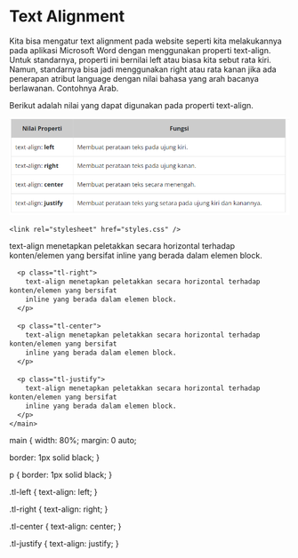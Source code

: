 # Text Alignment
Kita bisa mengatur text alignment pada website seperti kita melakukannya pada aplikasi Microsoft Word dengan menggunakan properti text-align. Untuk standarnya, properti ini bernilai left atau biasa kita sebut rata kiri. Namun, standarnya bisa jadi menggunakan right atau rata kanan jika ada penerapan atribut language dengan nilai bahasa yang arah bacanya berlawanan. Contohnya Arab.

Berikut adalah nilai yang dapat digunakan pada properti text-align.

![Alt text](image-2.png)


<!DOCTYPE html>
<html>
  <head>
    <meta charset="UTF-8" />
    <title>Judul Dokumen</title>
    
    <link rel="stylesheet" href="styles.css" />
  </head>
  <body>
    <main>
      <p class="tl-left">
        text-align menetapkan peletakkan secara horizontal terhadap konten/elemen yang bersifat
        inline yang berada dalam elemen block.
      </p>

      <p class="tl-right">
        text-align menetapkan peletakkan secara horizontal terhadap konten/elemen yang bersifat
        inline yang berada dalam elemen block.
      </p>

      <p class="tl-center">
        text-align menetapkan peletakkan secara horizontal terhadap konten/elemen yang bersifat
        inline yang berada dalam elemen block.
      </p>

      <p class="tl-justify">
        text-align menetapkan peletakkan secara horizontal terhadap konten/elemen yang bersifat
        inline yang berada dalam elemen block.
      </p>
    </main>
  </body>
</html>


main {
  width: 80%;
  margin: 0 auto;

  border: 1px solid black;
}

p {
  border: 1px solid black;
}

.tl-left {
  text-align: left;
}

.tl-right {
  text-align: right;
}

.tl-center {
  text-align: center;
}

.tl-justify {
  text-align: justify;
}


